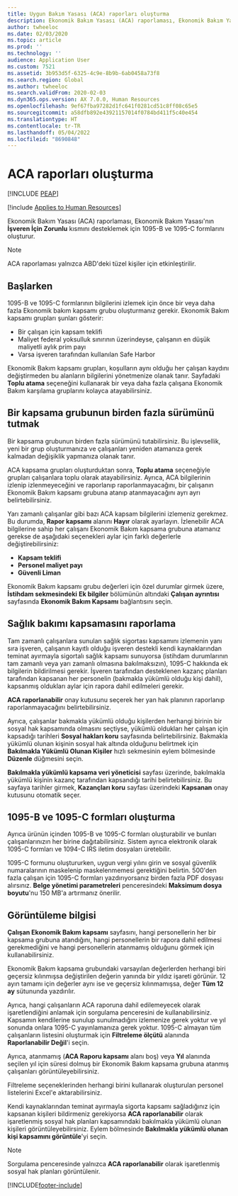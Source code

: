 ```yaml
---
title: Uygun Bakım Yasası (ACA) raporları oluşturma
description: Ekonomik Bakım Yasası (ACA) raporlaması, Ekonomik Bakım Yasası'nın **İşveren İçin Zorunlu** kısmını desteklemek için 1095-B ve 1095-C formlarını oluşturur.
author: twheeloc
ms.date: 02/03/2020
ms.topic: article
ms.prod: ''
ms.technology: ''
audience: Application User
ms.custom: 7521
ms.assetid: 3b953d5f-6325-4c9e-8b9b-6ab0458a73f8
ms.search.region: Global
ms.author: twheeloc
ms.search.validFrom: 2020-02-03
ms.dyn365.ops.version: AX 7.0.0, Human Resources
ms.openlocfilehash: 9ef67fba97282d1fc641f0281cd51c8ff08c65e5
ms.sourcegitcommit: a58dfb892e43921157014f0784bd411f5c40e454
ms.translationtype: HT
ms.contentlocale: tr-TR
ms.lasthandoff: 05/04/2022
ms.locfileid: "8690848"
---
```

# <a name="generate-aca-reports"></a>ACA raporları oluşturma


[!INCLUDE [PEAP](../includes/peap-1.md)]

[!include [Applies to Human Resources](../includes/applies-to-hr.md)]

Ekonomik Bakım Yasası (ACA) raporlaması, Ekonomik Bakım Yasası'nın **İşveren İçin Zorunlu** kısmını desteklemek için 1095-B ve 1095-C formlarını oluşturur.

> [!NOTE]
> ACA raporlaması yalnızca ABD'deki tüzel kişiler için etkinleştirilir.

## <a name="getting-started"></a>Başlarken

1095-B ve 1095-C formlarının bilgilerini izlemek için önce bir veya daha fazla Ekonomik bakım kapsamı grubu oluşturmanız gerekir. Ekonomik Bakım kapsamı grupları şunları gösterir:

- Bir çalışan için kapsam teklifi
- Maliyet federal yoksulluk sınırının üzerindeyse, çalışanın en düşük maliyetli aylık prim payı
- Varsa işveren tarafından kullanılan Safe Harbor

Ekonomik Bakım kapsamı grupları, koşulların aynı olduğu her çalışan kaydını değiştirmeden bu alanların bilgilerini yönetmenize olanak tanır. Sayfadaki **Toplu atama** seçeneğini kullanarak bir veya daha fazla çalışana Ekonomik Bakım karşılama gruplarını kolayca atayabilirsiniz.

## <a name="maintaining-multiple-versions-of-a-coverage-group"></a>Bir kapsama grubunun birden fazla sürümünü tutmak

Bir kapsama grubunun birden fazla sürümünü tutabilirsiniz. Bu işlevsellik, yeni bir grup oluşturmanıza ve çalışanları yeniden atamanıza gerek kalmadan değişiklik yapmanıza olanak tanır. 

ACA kapsama grupları oluşturduktan sonra, **Toplu atama** seçeneğiyle grupları çalışanlara toplu olarak atayabilirsiniz. Ayrıca, ACA bilgilerinin izlenip izlenmeyeceğini ve raporlanıp raporlanmayacağını, bir çalışanın Ekonomik Bakım kapsamı grubuna atanıp atanmayacağını ayrı ayrı belirtebilirsiniz.

Yarı zamanlı çalışanlar gibi bazı ACA kapsam bilgilerini izlemeniz gerekmez. Bu durumda, **Rapor kapsamı** alanını **Hayır** olarak ayarlayın. İzlenebilir ACA bilgilerine sahip her çalışanı Ekonomik Bakım kapsama grubuna atamanız gerekse de aşağıdaki seçenekleri aylar için farklı değerlerle değiştirebilirsiniz:

- **Kapsam teklifi**
- **Personel maliyet payı**
- **Güvenli Liman**

Ekonomik Bakım kapsamı grubu değerleri için özel durumlar girmek üzere, **İstihdam sekmesindeki** **Ek bilgiler** bölümünün altındaki **Çalışan ayrıntısı** sayfasında **Ekonomik Bakım Kapsamı** bağlantısını seçin.

## <a name="reporting-health-care-coverage"></a>Sağlık bakımı kapsamasını raporlama

Tam zamanlı çalışanlara sunulan sağlık sigortası kapsamını izlemenin yanı sıra işveren, çalışanın kayıtlı olduğu işveren destekli kendi kaynaklarından teminat ayırmayla sigortalı sağlık kapsamı sunuyorsa (istihdam durumlarının tam zamanlı veya yarı zamanlı olmasına bakılmaksızın), 1095-C hakkında ek bilgilerin bildirilmesi gerekir. İşveren tarafından desteklenen kazanç planları tarafından kapsanan her personelin (bakmakla yükümlü olduğu kişi dahil), kapsanmış oldukları aylar için rapora dahil edilmeleri gerekir. 

**ACA raporlanabilir** onay kutusunu seçerek her yan hak planının raporlanıp raporlanmayacağını belirtebilirsiniz.

Ayrıca, çalışanlar bakmakla yükümlü olduğu kişilerden herhangi birinin bir sosyal hak kapsamında olmasını seçtiyse, yükümlü oldukları her çalışan için kapsadığı tarihleri **Sosyal hakları koru** sayfasında belirtebilirsiniz. Bakmakla yükümlü olunan kişinin sosyal hak altında olduğunu belirtmek için **Bakılmakla Yükümlü Olunan Kişiler** hızlı sekmesinin eylem bölmesinde **Düzenle** düğmesini seçin.

**Bakılmakla yükümlü kapsama veri yöneticisi** sayfası üzerinde, bakılmakla yükümlü kişinin kazanç tarafından kapsandığı tarihi belirtebilirsiniz. Bu sayfaya tarihler girmek, **Kazançları koru** sayfası üzerindeki **Kapsanan** onay kutusunu otomatik seçer.

## <a name="generate-1095-b-and-1095-c-forms"></a>1095-B ve 1095-C formları oluşturma

Ayrıca ürünün içinden 1095-B ve 1095-C formları oluşturabilir ve bunları çalışanlarınızın her birine dağıtabilirsiniz. Sistem ayrıca elektronik olarak 1095-C formları ve 1094-C IRS iletim dosyaları üretebilir.  

1095-C formunu oluştururken, uygun vergi yılını girin ve sosyal güvenlik numaralarının maskelenip maskelenmemesi gerektiğini belirtin. 500'den fazla çalışan için 1095-C formları yazdırıyorsanız birden fazla PDF dosyası alırsınız. **Belge yönetimi parametreleri** penceresindeki **Maksimum dosya boyutu**'nu 150 MB'a artırmanız önerilir.

## <a name="viewing-information"></a>Görüntüleme bilgisi

**Çalışan Ekonomik Bakım kapsamı** sayfasını, hangi personellerin her bir kapsama grubuna atandığını, hangi personellerin bir rapora dahil edilmesi gerekmediğini ve hangi personellerin atanmamış olduğunu görmek için kullanabilirsiniz.

Ekonomik Bakım kapsama grubundaki varsayılan değerlerden herhangi biri geçersiz kılınmışsa değiştirilen değerin yanında bir yıldız işareti görünür. 12 ayın tamamı için değerler aynı ise ve geçersiz kılınmamışsa, değer **Tüm 12 ay** sütununda yazdırılır.

Ayrıca, hangi çalışanların ACA raporuna dahil edilemeyecek olarak işaretlendiğini anlamak için sorgulama penceresini de kullanabilirsiniz. Kapsamın kendilerine sunulup sunulmadığını izlemenize gerek yoktur ve yıl sonunda onlara 1095-C yayınlamanıza gerek yoktur. 1095-C almayan tüm çalışanların listesini oluşturmak için **Filtreleme ölçütü** alanında **Raporlanabilir Değil**'i seçin.

Ayrıca, atanmamış (**ACA Raporu kapsamı** alanı boş) veya **Yıl** alanında seçilen yıl için süresi dolmuş bir Ekonomik Bakım kapsama grubuna atanmış çalışanları görüntüleyebilirsiniz.

Filtreleme seçeneklerinden herhangi birini kullanarak oluşturulan personel listelerini Excel'e aktarabilirsiniz.

Kendi kaynaklarından teminat ayırmayla sigorta kapsamı sağladığınız için kapsanan kişileri bildirmeniz gerekiyorsa **ACA raporlanabilir** olarak işaretlenmiş sosyal hak planları kapsamındaki bakılmakla yükümlü olunan kişileri görüntüleyebilirsiniz. Eylem bölmesinde **Bakılmakla yükümlü olunan kişi kapsamını görüntüle**'yi seçin.

> [!NOTE]
> Sorgulama penceresinde yalnızca **ACA raporlanabilir** olarak işaretlenmiş sosyal hak planları görüntülenir.


[!INCLUDE[footer-include](../includes/footer-banner.md)]
